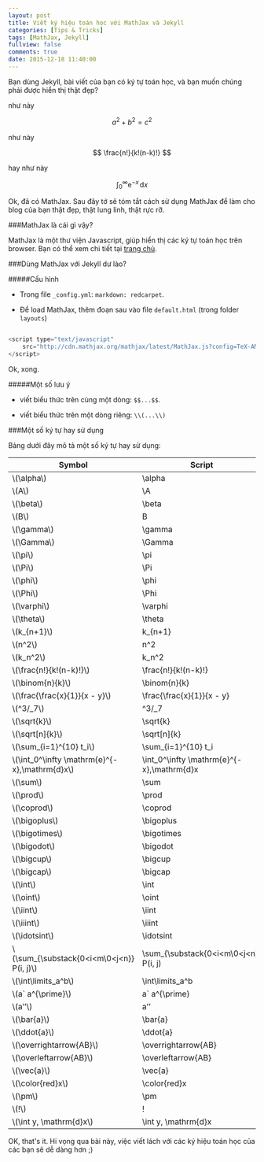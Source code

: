 ```yaml
---
layout: post
title: Viết ký hiệu toán học với MathJax và Jekyll
categories: [Tips & Tricks]
tags: [MathJax, Jekyll]
fullview: false
comments: true
date: 2015-12-18 11:40:00
---
```


Bạn dùng Jekyll, bài viết của bạn có ký tự toán học, và bạn muốn chúng phải được hiển thị thật đẹp?

như này

$$a^2 + b^2 = c^2$$

như này

$$ \frac{n!}{k!(n-k)!} $$

hay như này

$$\int_0^\infty \mathrm{e}^{-x}\,\mathrm{d}x$$

Ok, đã có MathJax. Sau đây tớ sẽ tóm tắt cách sử dụng MathJax để làm cho blog của bạn thật đẹp, thật lung linh, thật rực rỡ.

###MathJax là cái gì vậy?

MathJax là một thư viện Javascript, giúp hiển thị các ký tự toán học trên browser. Bạn có thể xem chi tiết tại [trang chủ](https://www.mathjax.org/).

###Dùng MathJax với Jekyll dư lào?

#####Cấu hình

* Trong file ```_config.yml```: ```markdown: redcarpet```.

* Để load MathJax, thêm đoạn sau vào file ```default.html``` (trong folder ```layouts```)

```javascript

<script type="text/javascript"
    src="http://cdn.mathjax.org/mathjax/latest/MathJax.js?config=TeX-AMS-MML_HTMLorMML">
</script>

```

Ok, xong.

#####Một số lưu ý

* viết biểu thức trên cùng một dòng: ```$$...$$```.

* viết biểu thức trên một dòng riêng: ```\\(...\\)```

###Một số ký tự hay sử dụng

Bảng dưới đây mô tả một số ký tự hay sử dụng:

| Symbol               | Script          |
|----------------------|-----------------|
| \\(\alpha\\)         | \alpha          |
| \\(A\\)              | \A              |
| \\(\beta\\)          | \beta           |
| \\(B\\)              | B               |
| \\(\gamma\\)         | \gamma          |
| \\(\Gamma\\)         | \Gamma          |
| \\(\pi\\)         | \pi          |
| \\(\Pi\\)         | \Pi          |
| \\(\phi\\)         | \phi          |
| \\(\Phi\\)         | \Phi          |
| \\(\varphi\\)         | \varphi          |
| \\(\theta\\)         | \theta          |
| \\(k_{n+1}\\)         | k_{n+1}          |
| \\(n^2\\)         | n^2          |
| \\(k_n^2\\)         | k_n^2          |
| \\(\frac{n!}{k!(n-k)!}\\)         | \frac{n!}{k!(n-k)!}          |
| \\(\binom{n}{k}\\)         | \binom{n}{k}          |
| \\(\frac{\frac{x}{1}}{x - y}\\)         | \frac{\frac{x}{1}}{x - y}          |
| \\(^3/_7\\)         | ^3/_7          |
| \\(\sqrt{k}\\)         | \sqrt{k}          |
| \\(\sqrt[n]{k}\\)         | \sqrt[n]{k}          |
| \\(\sum_{i=1}^{10} t_i\\)         | \sum_{i=1}^{10} t_i          |
| \\(\int_0^\infty \mathrm{e}^{-x}\,\mathrm{d}x\\)         | \int_0^\infty \mathrm{e}^{-x}\,\mathrm{d}x          |
| \\(\sum\\)         | \sum          |
| \\(\prod\\)         | \prod          |
| \\(\coprod\\)         | \coprod          |
| \\(\bigoplus\\)         | \bigoplus          |
| \\(\bigotimes\\)         | \bigotimes          |
| \\(\bigodot\\)         | \bigodot          |
| \\(\bigcup\\)         | \bigcup          |
| \\(\bigcap\\)         | \bigcap          |
| \\(\int\\)         | \int          |
| \\(\oint\\)         | \oint          |
| \\(\iint\\)         | \iint          |
| \\(\iiint\\)         | \iiint          |
| \\(\idotsint\\)         | \idotsint          |
| \\(\sum_{\substack{0<i<m\0<j<n}} P(i, j)\\)         | \sum_{\substack{0<i<m\0<j<n}} P(i, j)          |
| \\(\int\limits_a^b\\)         | \int\limits_a^b          |
| \\(a` a^{\prime}\\)         | a` a^{\prime}          |
| \\(a’’\\)         | a’’          |
| \\(\bar{a}\\)         | \bar{a}          |
| \\(\ddot{a}\\)         | \ddot{a}          |
| \\(\overrightarrow{AB}\\)         | \overrightarrow{AB}          |
| \\(\overleftarrow{AB}\\)         | \overleftarrow{AB}          |
| \\(\vec{a}\\)         | \vec{a}          |
| \\(\color{red}x\\)         | \color{red}x          |
| \\(\pm\\)         | \pm          |
| \\(!\\)         | !          |
| \\(\int y\, \mathrm{d}x\\)         | \int y\, \mathrm{d}x          |

OK, that's it. Hi vọng qua bài này, việc viết lách với các ký hiệu toán học của các bạn sẽ dễ dàng hơn ;)
